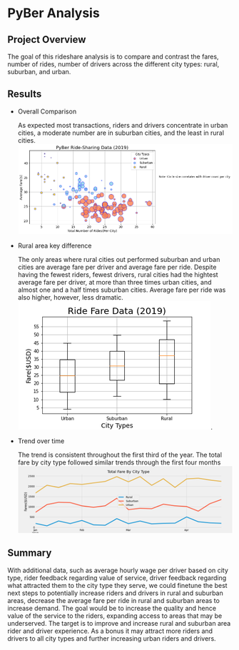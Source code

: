 # PyBer Analysis
## Project Overview

The goal of this rideshare analysis is to compare and contrast the fares, number of rides, number of drivers across the different city types: rural, suburban, and urban. 

## Results

 - Overall Comparison
 
    As expected most transactions, riders and drivers concentrate in urban cities, a moderate number are in suburban cities, and the least in rural cities. ![Ride-Sharing Data](analysis/Fig1.png)
- Rural area key difference

  The only areas where rural cities out performed suburban and urban cities are average fare per driver and average fare per ride. Despite having the fewest riders, fewest drivers, rural cities had the hightest average fare per driver, at more than three times urban cities, and almost one and a half times suburban cities. Average fare per ride was also higher, however, less dramatic.![Ride Fare Data](analysis/Fig3.png). 
- Trend over time

    The trend is consistent throughout the first third of the year. The total fare by city type followed similar trends through the first four months![Total Fare By City Type](analysis/PyBer_fare_summary.png)
 
 ## Summary

 With additional data, such as average hourly wage per driver based on city type, rider feedback regarding value of service, driver feedback regarding what attracted them to the city type they serve, we could finetune the best next steps to potentially increase riders and drivers in rural and suburban areas, decrease the average fare per ride in rural and suburban areas to increase demand. The goal would be to increase the quality and hence value of the service to the riders, expanding access to areas that may be underserved. The target is to improve and increase rural and suburban area rider and driver experience. As a bonus it may attract more riders and drivers to all city types and further increasing urban riders and drivers.
